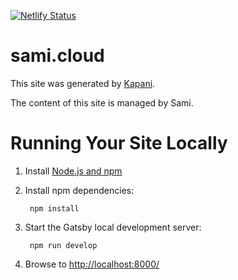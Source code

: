 [![Netlify Status](https://api.netlify.com/api/v1/badges/e97443e5-29c1-4440-9dd8-688bdf270c40/deploy-status)](https://app.netlify.com/sites/sami-cloud-2020-js-6972a/deploys)
# sami.cloud

This site was generated by [Kapani](https://www.kaoani.xyz).

The content of this site is managed by Sami.

# Running Your Site Locally

1. Install [Node.js and npm](https://nodejs.org/en/)

1. Install npm dependencies:

        npm install



1. Start the Gatsby local development server:

        npm run develop

1. Browse to [http://localhost:8000/](http://localhost:8000/)
